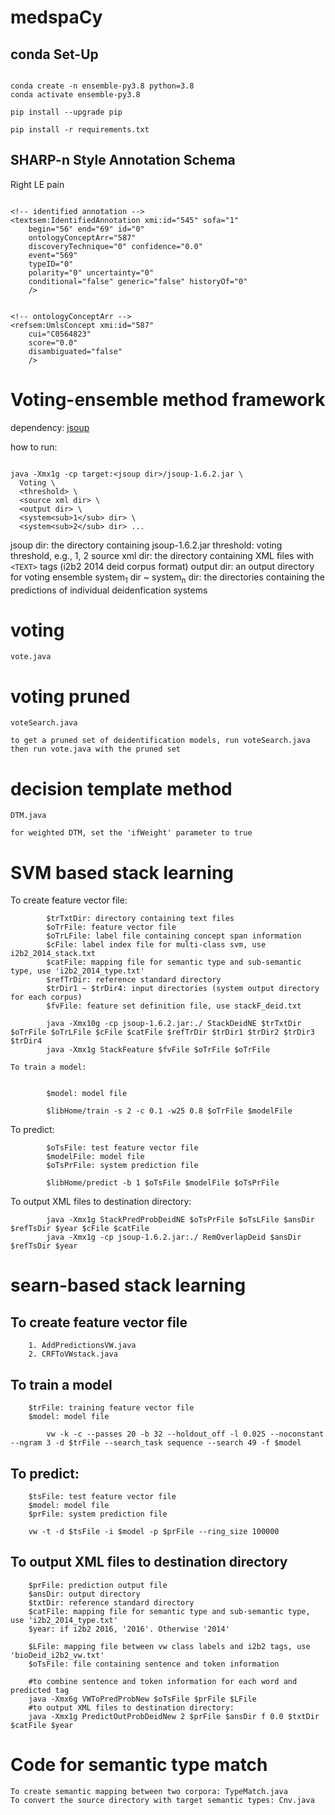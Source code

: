 
# medspaCy #

## conda Set-Up ##

```

conda create -n ensemble-py3.8 python=3.8
conda activate ensemble-py3.8

pip install --upgrade pip

pip install -r requirements.txt

```

## SHARP-n Style Annotation Schema ##

Right LE pain

```

<!-- identified annotation -->
<textsem:IdentifiedAnnotation xmi:id="545" sofa="1" 
    begin="56" end="69" id="0" 
    ontologyConceptArr="587" 
	discoveryTechnique="0" confidence="0.0" 
	event="569"
	typeID="0" 
	polarity="0" uncertainty="0" 
    conditional="false" generic="false" historyOf="0"
    />

```

```

<!-- ontologyConceptArr -->
<refsem:UmlsConcept xmi:id="587"
    cui="C0564823"
	score="0.0" 
	disambiguated="false"
    />

```

# Voting-ensemble method framework

dependency: [jsoup](https://github.com/jhy/jsoup/releases/tag/jsoup-1.6.2)

how to run:

```

java -Xmx1g -cp target:<jsoup dir>/jsoup-1.6.2.jar \
  Voting \
  <threshold> \
  <source xml dir> \
  <output dir> \
  <system<sub>1</sub> dir> \
  <system<sub>2</sub> dir> ...

```

jsoup dir: the directory containing jsoup-1.6.2.jar
threshold: voting threshold, e.g., 1, 2
source xml dir: the directory containing XML files with `<TEXT>` tags (i2b2 2014 deid corpus format)
output dir: an output directory for voting ensemble
system<sub>1</sub> dir ~ system<sub>n</sub> dir: the directories containing the predictions of individual deidenfication systems


# voting

`vote.java`

# voting pruned

`voteSearch.java`

	to get a pruned set of deidentification models, run voteSearch.java
	then run vote.java with the pruned set
	
# decision template method

`DTM.java`

	for weighted DTM, set the 'ifWeight' parameter to true
	
# SVM based stack learning
	
To create feature vector file: 
	
```
		$trTxtDir: directory containing text files
		$oTrFile: feature vector file
		$oTrLFile: label file containing concept span information
		$cFile: label index file for multi-class svm, use i2b2_2014_stack.txt 
		$catFile: mapping file for semantic type and sub-semantic type, use 'i2b2_2014_type.txt'
		$refTrDir: reference standard directory
		$trDir1 ~ $trDir4: input directories (system output directory for each corpus)
		$fvFile: feature set definition file, use stackF_deid.txt
		
		java -Xmx10g -cp jsoup-1.6.2.jar:./ StackDeidNE $trTxtDir $oTrFile $oTrLFile $cFile $catFile $refTrDir $trDir1 $trDir2 $trDir3 $trDir4			
		java -Xmx1g StackFeature $fvFile $oTrFile $oTrFile
```
	
	To train a model:
```
	
		$model: model file

		$libHome/train -s 2 -c 0.1 -w25 0.8 $oTrFile $modelFile
```
	
To predict:

```
		$oTsFile: test feature vector file
		$modelFile: model file
		$oTsPrFile: system prediction file

		$libHome/predict -b 1 $oTsFile $modelFile $oTsPrFile
```

To output XML files to destination directory:

```	
		java -Xmx1g StackPredProbDeidNE $oTsPrFile $oTsLFile $ansDir $refTsDir $year $cFile $catFile
		java -Xmx1g -cp jsoup-1.6.2.jar:./ RemOverlapDeid $ansDir $refTsDir $year

```	
	
# searn-based stack learning

## To create feature vector file

		1. AddPredictionsVW.java
		2. CRFToVWstack.java
		
## To train a model
		$trFile: training feature vector file
		$model: model file
	
```
		vw -k -c --passes 20 -b 32 --holdout_off -l 0.025 --noconstant --ngram 3 -d $trFile --search_task sequence --search 49 -f $model
```

## To predict:
		$tsFile: test feature vector file
		$model: model file
		$prFile: system prediction file
		
		vw -t -d $tsFile -i $model -p $prFile --ring_size 100000
			
## To output XML files to destination directory

		$prFile: prediction output file
		$ansDir: output directory
		$txtDir: reference standard directory
		$catFile: mapping file for semantic type and sub-semantic type, use 'i2b2_2014_type.txt'
		$year: if i2b2 2016, '2016'. Otherwise '2014'
	
		$LFile: mapping file between vw class labels and i2b2 tags, use 'bioDeid_i2b2_vw.txt'
		$oTsFile: file containing sentence and token information
		
		#to combine sentence and token information for each word and predicted tag 
		java -Xmx6g VWToPredProbNew $oTsFile $prFile $LFile
		#to output XML files to destination directory:
		java -Xmx1g PredictOutProbDeidNew 2 $prFile $ansDir f 0.0 $txtDir $catFile $year


# Code for semantic type match

	To create semantic mapping between two corpora: TypeMatch.java
	To convert the source directory with target semantic types: Cnv.java
